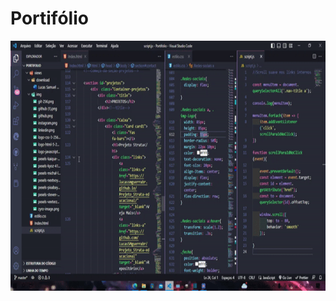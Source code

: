 # Portifólio

<p align="center">
  <img width="600" height="400" src="https://github.com/LucasSMguerrabr/Portifo-lioLucas/blob/main/assets/vid-readme.gif">
</p>
